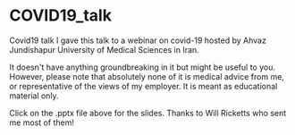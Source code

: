 # COVID19_talk
Covid19 talk
I gave this talk to a webinar on covid-19 hosted by Ahvaz Jundishapur University of Medical Sciences in Iran. 

It doesn't have anything groundbreaking in it but might be useful to you. However, please note that absolutely none of it is medical advice from me, or representative of the views of my employer. It is meant as educational material only.

Click on the .pptx file above for the slides. Thanks to Will Ricketts who sent me most of them!
